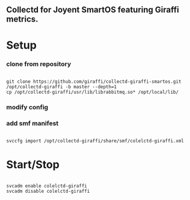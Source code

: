 Collectd for Joyent SmartOS featuring Giraffi metrics.
----

Setup
====

### clone from repository
<pre><code>
git clone https://github.com/giraffi/collectd-giraffi-smartos.git /opt/collectd-giraffi -b master --depth=1
cp /opt/collectd-giraffi/usr/lib/librabbitmq.so* /opt/local/lib/
</code></pre>

### modify config

### add smf manifest
<pre><code>
svccfg import /opt/collectd-giraffi/share/smf/colelctd-giraffi.xml 
</code></pre>


Start/Stop
====
<pre><code>
svcadm enable colelctd-giraffi
svcadm disable colelctd-giraffi
</code></pre>

